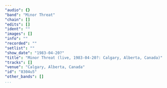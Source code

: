 ```yaml
---
"audio": {}
"band": "Minor Threat"
"chain": []
"edits": []
"ident": ""
"images": []
"info": ""
"recorded": ""
"setlist": ""
"show_date": "1983-04-20?"
"title": "Minor Threat (live, 1983-04-20?: Calgary, Alberta, Canada)"
"tracks": []
"venue": "Calgary, Alberta, Canada"
"id": "8304u5"
"other_bands": []
...
```

